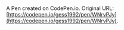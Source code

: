 # 

A Pen created on CodePen.io. Original URL: [https://codepen.io/gess1992/pen/WNrvPJy](https://codepen.io/gess1992/pen/WNrvPJy).


